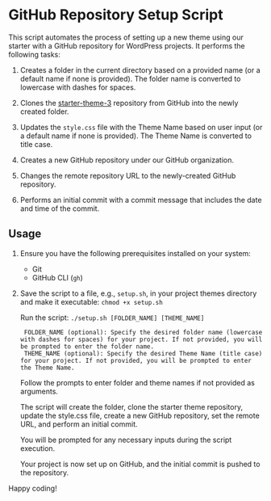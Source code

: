 # GitHub Repository Setup Script

This script automates the process of setting up a new theme using our starter with a GitHub repository for WordPress projects. It performs the following tasks:

1. Creates a folder in the current directory based on a provided name (or a default name if none is provided). The folder name is converted to lowercase with dashes for spaces.

2. Clones the [starter-theme-3](https://github.com/Vincent-Design-Inc/starter-theme-3) repository from GitHub into the newly created folder.

3. Updates the `style.css` file with the Theme Name based on user input (or a default name if none is provided). The Theme Name is converted to title case.

4. Creates a new GitHub repository under our GitHub organization.

5. Changes the remote repository URL to the newly-created GitHub repository.

6. Performs an initial commit with a commit message that includes the date and time of the commit.

## Usage
1. Ensure you have the following prerequisites installed on your system:
   - Git
   - GitHub CLI (`gh`)

2. Save the script to a file, e.g., `setup.sh`, in your project themes directory and make it executable:
   `chmod +x setup.sh`

    Run the script:
    `./setup.sh [FOLDER_NAME] [THEME_NAME]`

        FOLDER_NAME (optional): Specify the desired folder name (lowercase with dashes for spaces) for your project. If not provided, you will be prompted to enter the folder name.
        THEME_NAME (optional): Specify the desired Theme Name (title case) for your project. If not provided, you will be prompted to enter the Theme Name.

    Follow the prompts to enter folder and theme names if not provided as arguments.

    The script will create the folder, clone the starter theme repository, update the style.css file, create a new GitHub repository, set the remote URL, and perform an initial commit.

    You will be prompted for any necessary inputs during the script execution.

    Your project is now set up on GitHub, and the initial commit is pushed to the repository.

Happy coding!

